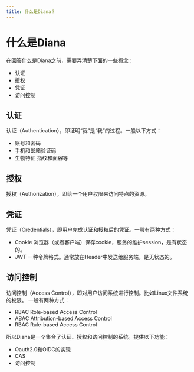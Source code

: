 ```yaml
---
title: 什么是Diana？
---
```


# 什么是Diana

在回答什么是Diana之前，需要弄清楚下面的一些概念：

* 认证
* 授权
* 凭证
* 访问控制

## 认证

认证（Authentication），即证明“我”是“我”的过程。一般以下方式：

* 账号和密码 
* 手机和邮箱验证码
* 生物特征 指纹和面容等


## 授权

授权（Authorization），即给一个用户权限来访问特点的资源。

## 凭证

凭证（Credentials），即用户完成认证和授权后的凭证。一般有两种方式：

* Cookie 浏览器（或者客户端）保存cookie，服务的维护session，是有状态的。
* JWT 一种令牌格式。通常放在Header中发送给服务端，是无状态的。


## 访问控制

访问控制（Access Control），即对用户访问系统进行控制。比如Linux文件系统的权限。
一般有两种方式：

* RBAC Role-based Access Control
* ABAC Attribution-based Access Control
* RBAC Rule-based Access Control


所以Diana是一个集合了认证、授权和访问控制的系统。提供以下功能：

* Oauth2.0和OIDC的实现
* CAS
* 访问控制

